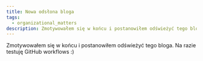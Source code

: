 ```yaml
---
title: Nowa odsłona bloga
tags:
  - organizational_matters
description: Zmotywowałem się w końcu i postanowiłem odświeżyć tego bloga.
---
```


Zmotywowałem się w końcu i postanowiłem odświeżyć tego bloga. Na razie testuję GitHub workflows :)
